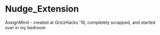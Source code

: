 # Nudge_Extension
AssignMind - created at GrizzHacks '16, completely scrapped, and started over in my bedroom

